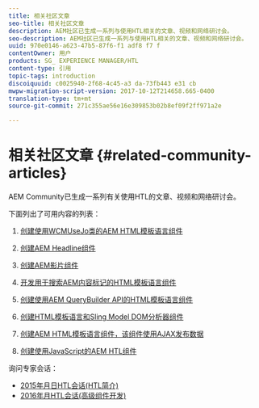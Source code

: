 ```yaml
---
title: 相关社区文章
seo-title: 相关社区文章
description: AEM社区已生成一系列与使用HTL相关的文章、视频和网络研讨会。
seo-description: AEM社区已生成一系列与使用HTL相关的文章、视频和网络研讨会。
uuid: 970e0146-a623-47b5-87f6-f1 adf8 f7 f
contentOwner: 用户
products: SG_ EXPERIENCE MANAGER/HTL
content-type: 引用
topic-tags: introduction
discoiquuid: c0025940-2f68-4c45-a3 da-73fb443 e31 cb
mwpw-migration-script-version: 2017-10-12T214658.665-0400
translation-type: tm+mt
source-git-commit: 271c355ae56e16e309853b02b8ef09f2ff971a2e

---
```



# 相关社区文章 {#related-community-articles}

AEM Community已生成一系列有关使用HTL的文章、视频和网络研讨会。

下面列出了可用内容的列表：

1. [创建使用WCMUseJo类的AEM HTML模板语言组件](https://helpx.adobe.com/experience-manager/using/first_htl_WCMUsePojo.html)

1. [创建AEM Headline组件](https://helpx.adobe.com/experience-manager/using/aem_headline.html)
1. [创建AEM影片组件](https://helpx.adobe.com/experience-manager/using/movie.html)
1. [开发用于搜索AEM内容标记的HTML模板语言组件](https://helpx.adobe.com/experience-manager/using/tagmanager-api-htl.html)
1. [创建使用AEM QueryBuilder API的HTML模板语言组件](https://helpx.adobe.com/experience-manager/using/htl_querybuilder.html)
1. [创建HTML模板语言和Sling Model DOM分析器组件](https://helpx.adobe.com/experience-manager/using/domparser.html)
1. [创建AEM HTML模板语言组件，该组件使用AJAX发布数据](https://helpx.adobe.com/experience-manager/using/htl_ajax.html)
1. [创建使用JavaScript的AEM HTL组件](https://helpx.adobe.com/experience-manager/using/htl_js.html)

询问专家会话：

* [2015年月日HTL会话(HTL简介)](http://scottsdigitalcommunity.blogspot.ca/2015/01/upcoming-sessions-of-ask-aem-community.html)
* [2016年月HTL会话(高级组件开发)](http://scottsdigitalcommunity.blogspot.ca/2016/03/ask-aem-community-experts-deep-dive.html)

